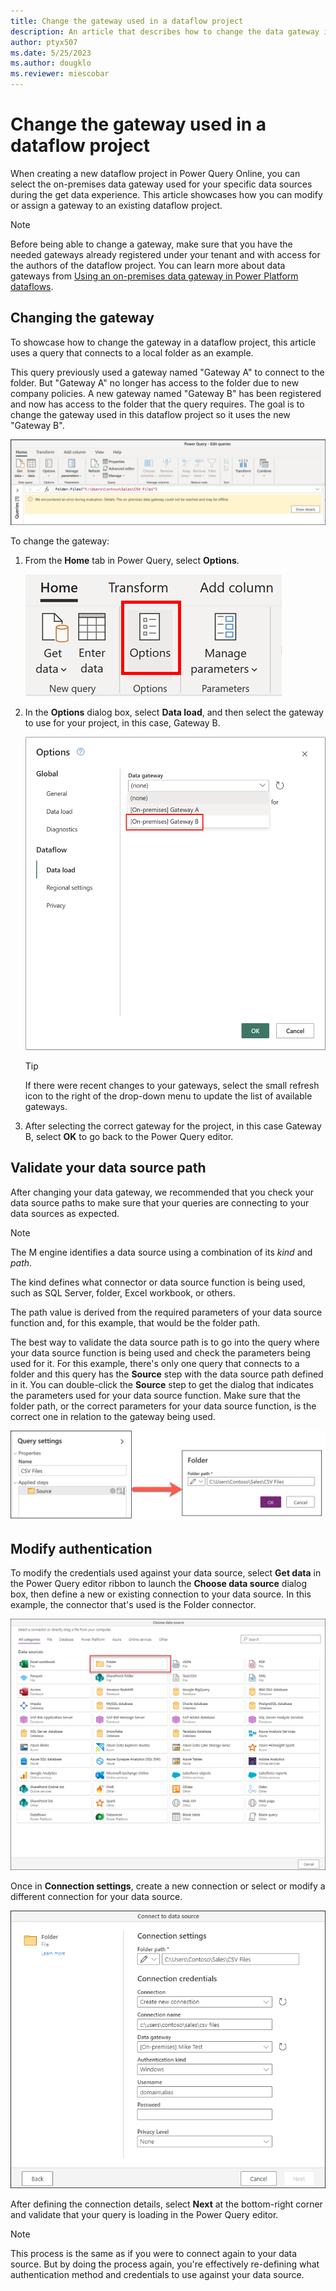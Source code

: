 ```yaml
---
title: Change the gateway used in a dataflow project
description: An article that describes how to change the data gateway in Power Query Online dataflow projects.
author: ptyx507
ms.date: 5/25/2023
ms.author: dougklo
ms.reviewer: miescobar
---
```

# Change the gateway used in a dataflow project

When creating a new dataflow project in Power Query Online, you can select the on-premises data gateway used for your specific data sources during the get data experience. This article showcases how you can modify or assign a gateway to an existing dataflow project.

>[!NOTE]
>Before being able to change a gateway, make sure that you have the needed gateways already registered under your tenant and with access for the authors of the dataflow project. You can learn more about data gateways from [Using an on-premises data gateway in Power Platform dataflows](dataflows/using-dataflows-with-on-premises-data.md).

## Changing the gateway

To showcase how to change the gateway in a dataflow project, this article uses a query that connects to a local folder as an example.

This query previously used a gateway named "Gateway A" to connect to the folder. But "Gateway A" no longer has access to the folder due to new company policies. A new gateway named "Gateway B" has been registered and now has access to the folder that the query requires. The goal is to change the gateway used in this dataflow project so it uses the new "Gateway B".

![Image with a query that has an error message related to the data gateway being unreachable or offline.](media\change-gateway\gateway-error.png)

To change the gateway:

1. From the **Home** tab in Power Query, select **Options**.

   ![Options icon and selection in Power Query Home tab.](media\change-gateway\new-settings.png)

2. In the **Options** dialog box, select **Data load**, and then select the gateway to use for your project, in this case, Gateway B.

   ![Image of Project options dialog box with the drop-down menu listing None, Gateway A, and Gateway B.](media\change-gateway\options-dialog-change-gateway.png)

   >[!Tip]
   >If there were recent changes to your gateways, select the small refresh icon to the right of the drop-down menu to update the list of available gateways.

3. After selecting the correct gateway for the project, in this case Gateway B, select **OK** to go back to the Power Query editor.

## Validate your data source path

After changing your data gateway, we recommended that you check your data source paths to make sure that your queries are connecting to your data sources as expected.

>[!Note]
>The M engine identifies a data source using a combination of its *kind* and *path*.
>
>The kind defines what connector or data source function is being used, such as SQL Server, folder, Excel workbook, or others.
>
>The path value is derived from the required parameters of your data source function and, for this example, that would be the folder path.

The best way to validate the data source path is to go into the query where your data source function is being used and check the parameters being used for it. For this example, there's only one query that connects to a folder and this query has the **Source** step with the data source path defined in it. You can double-click the **Source** step to get the dialog that indicates the parameters used for your data source function. Make sure that the folder path, or the correct parameters for your data source function, is the correct one in relation to the gateway being used.

![Image of the results of double-clicking the Source in the Power Query Query settings pane, with the Folder path shown from the example in this article.](media\change-gateway\data-source-path.png)

## Modify authentication

To modify the credentials used against your data source, select **Get data** in the Power Query editor ribbon to launch the **Choose data source** dialog box, then define a new or existing connection to your data source. In this example, the connector that's used is the Folder connector.

![Choose data source dialog with the folder connector emphasized.](media\change-gateway\choose-data-source.png)

Once in **Connection settings**, create a new connection or select or modify a different connection for your data source.

![Connection settings dialog for the Folder connector.](media\change-gateway\folder-connection-settings.png)

After defining the connection details, select **Next** at the bottom-right corner and validate that your query is loading in the Power Query editor.

>[!NOTE]
>This process is the same as if you were to connect again to your data source. But by doing the process again, you're effectively re-defining what authentication method and credentials to use against your data source.
